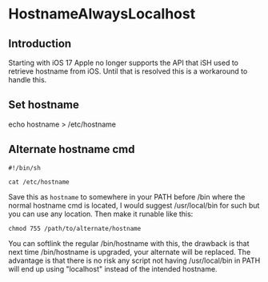 # HostnameAlwaysLocalhost

## Introduction

Starting with iOS 17 Apple no longer supports the API that iSH used
to retrieve hostname from iOS. Until that is resolved this is a
workaround to handle this.

## Set hostname

echo hostname > /etc/hostname

## Alternate hostname cmd

```shell
#!/bin/sh

cat /etc/hostname
```

Save this as `hostname` to somewhere in your PATH before /bin where the
normal hostname cmd is located, I would suggest /usr/local/bin for such
but you can use any location.
Then make it runable like this:

```shell
chmod 755 /path/to/alternate/hostname
```

You can softlink the regular /bin/hostname with this, the drawback is that
next time /bin/hostname is upgraded, your alternate will be replaced.
The advantage is that there is no risk any script not having /usr/local/bin
in PATH will end up using "localhost" instead of the intended hostname.
